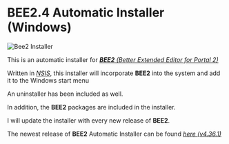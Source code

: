 # BEE2.4 Automatic Installer (Windows)
![Bee2 Installer](https://imgur.com/LhTFDyo.png)

This is an automatic installer for *[**BEE2** (Better Extended Editor for Portal 2)](https://github.com/BEEmod/BEE2.4)*

Written in *[NSIS](https://nsis.sourceforge.io/Main_Page)*, this installer will incorporate **BEE2** into the system and add it to the Windows start menu

An uninstaller has been included as well.

In addition, the **BEE2** packages are included in the installer.

I will update the installer with every new release of **BEE2**.

The newest release of **BEE2** Automatic Installer can be found *[here (v4.36.1)](https://github.com/calclover2514/BEE2.4-Installer-Automatic/releases/latest/)*
